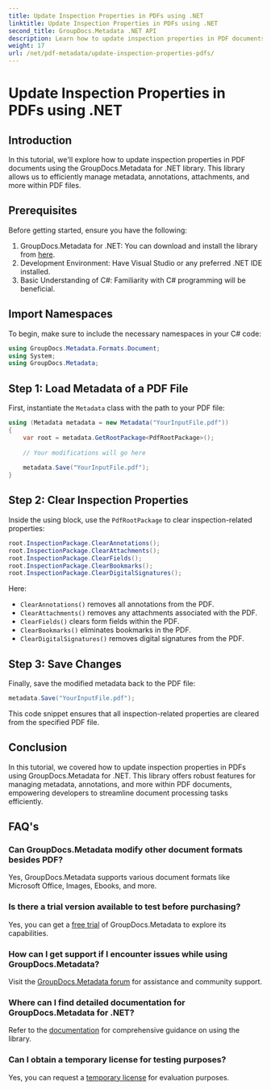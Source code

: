 ```yaml
---
title: Update Inspection Properties in PDFs using .NET
linktitle: Update Inspection Properties in PDFs using .NET
second_title: GroupDocs.Metadata .NET API
description: Learn how to update inspection properties in PDF documents using GroupDocs.Metadata for .NET. Efficiently manage metadata and annotations with C#.
weight: 17
url: /net/pdf-metadata/update-inspection-properties-pdfs/
---
```


# Update Inspection Properties in PDFs using .NET

## Introduction
In this tutorial, we'll explore how to update inspection properties in PDF documents using the GroupDocs.Metadata for .NET library. This library allows us to efficiently manage metadata, annotations, attachments, and more within PDF files.
## Prerequisites
Before getting started, ensure you have the following:
1. GroupDocs.Metadata for .NET: You can download and install the library from [here](https://releases.groupdocs.com/metadata/net/).
2. Development Environment: Have Visual Studio or any preferred .NET IDE installed.
3. Basic Understanding of C#: Familiarity with C# programming will be beneficial.

## Import Namespaces
To begin, make sure to include the necessary namespaces in your C# code:
```csharp
using GroupDocs.Metadata.Formats.Document;
using System;
using GroupDocs.Metadata;
```
## Step 1: Load Metadata of a PDF File
First, instantiate the `Metadata` class with the path to your PDF file:
```csharp
using (Metadata metadata = new Metadata("YourInputFile.pdf"))
{
    var root = metadata.GetRootPackage<PdfRootPackage>();
    
    // Your modifications will go here
    
    metadata.Save("YourInputFile.pdf");
}
```
## Step 2: Clear Inspection Properties
Inside the using block, use the `PdfRootPackage` to clear inspection-related properties:
```csharp
root.InspectionPackage.ClearAnnotations();
root.InspectionPackage.ClearAttachments();
root.InspectionPackage.ClearFields();
root.InspectionPackage.ClearBookmarks();
root.InspectionPackage.ClearDigitalSignatures();
```
Here:
- `ClearAnnotations()` removes all annotations from the PDF.
- `ClearAttachments()` removes any attachments associated with the PDF.
- `ClearFields()` clears form fields within the PDF.
- `ClearBookmarks()` eliminates bookmarks in the PDF.
- `ClearDigitalSignatures()` removes digital signatures from the PDF.
## Step 3: Save Changes
Finally, save the modified metadata back to the PDF file:
```csharp
metadata.Save("YourInputFile.pdf");
```
This code snippet ensures that all inspection-related properties are cleared from the specified PDF file.

## Conclusion
In this tutorial, we covered how to update inspection properties in PDFs using GroupDocs.Metadata for .NET. This library offers robust features for managing metadata, annotations, and more within PDF documents, empowering developers to streamline document processing tasks efficiently.

## FAQ's
### Can GroupDocs.Metadata modify other document formats besides PDF?
Yes, GroupDocs.Metadata supports various document formats like Microsoft Office, Images, Ebooks, and more.
### Is there a trial version available to test before purchasing?
Yes, you can get a [free trial](https://releases.groupdocs.com/) of GroupDocs.Metadata to explore its capabilities.
### How can I get support if I encounter issues while using GroupDocs.Metadata?
Visit the [GroupDocs.Metadata forum](https://forum.groupdocs.com/c/metadata/14) for assistance and community support.
### Where can I find detailed documentation for GroupDocs.Metadata for .NET?
Refer to the [documentation](https://tutorials.groupdocs.com/metadata/net/) for comprehensive guidance on using the library.
### Can I obtain a temporary license for testing purposes?
Yes, you can request a [temporary license](https://purchase.groupdocs.com/temporary-license/) for evaluation purposes.
